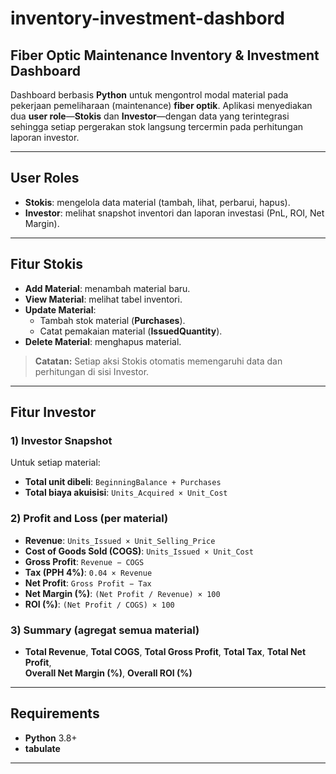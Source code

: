 # inventory-investment-dashbord
## Fiber Optic Maintenance Inventory & Investment Dashboard

Dashboard berbasis **Python** untuk mengontrol modal material pada pekerjaan pemeliharaan (maintenance) **fiber optik**. Aplikasi menyediakan dua **user role**—**Stokis** dan **Investor**—dengan data yang terintegrasi sehingga setiap pergerakan stok langsung tercermin pada perhitungan laporan investor.

---

## User Roles
- **Stokis**: mengelola data material (tambah, lihat, perbarui, hapus).
- **Investor**: melihat snapshot inventori dan laporan investasi (PnL, ROI, Net Margin).

---

## Fitur Stokis
- **Add Material**: menambah material baru.  
- **View Material**: melihat tabel inventori.  
- **Update Material**:
  - Tambah stok material (**Purchases**).
  - Catat pemakaian material (**IssuedQuantity**).
- **Delete Material**: menghapus material.

> **Catatan:** Setiap aksi Stokis otomatis memengaruhi data dan perhitungan di sisi Investor.

---

## Fitur Investor

### 1) Investor Snapshot
Untuk setiap material:
- **Total unit dibeli**: `BeginningBalance + Purchases`  
- **Total biaya akuisisi**: `Units_Acquired × Unit_Cost`

### 2) Profit and Loss (per material)
- **Revenue**: `Units_Issued × Unit_Selling_Price`  
- **Cost of Goods Sold (COGS)**: `Units_Issued × Unit_Cost`  
- **Gross Profit**: `Revenue − COGS`  
- **Tax (PPH 4%)**: `0.04 × Revenue`  
- **Net Profit**: `Gross Profit − Tax`  
- **Net Margin (%)**: `(Net Profit / Revenue) × 100`  
- **ROI (%)**: `(Net Profit / COGS) × 100`

### 3) Summary (agregat semua material)
- **Total Revenue**, **Total COGS**, **Total Gross Profit**, **Total Tax**, **Total Net Profit**,  
  **Overall Net Margin (%)**, **Overall ROI (%)**

---

## Requirements
- **Python** 3.8+  
- **tabulate**

---

